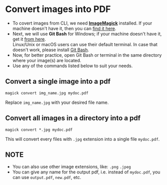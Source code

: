 # Convert images into PDF

- To covert images from CLI, we need **[ImageMagick](http://www.imagemagick.org/)** installed. If your machine doesn't have it, then you can [find it here](http://www.imagemagick.org/script/download.php). 
- Next, we will use **Git Bash** for Windows; if your machine doesn't have it, get it [from here](https://git-scm.com/downloads).   
  Linux/Unix or macOS users can use their default terminal. In case that doesn't work, please install [Git Bash](https://git-scm.com/downloads).
- Now, for better practice, open Git Bash or terminal in the same directory where your image(s) are located.
- Use any of the commands listed below to suit your needs. 


## Convert a single image into a pdf
```
magick convert img_name.jpg mydoc.pdf
```
Replace `img_name.jpg` with your desired file name. 


## Convert all images in a directory into a pdf
```
magick convert *.jpg mydoc.pdf
```
This will convert every files with `.jpg` extension into a single file `mydoc.pdf`.


## NOTE
- You can also use other image extensions, like:
  `.png`
  `.jpeg`
- You can give any name for the output pdf, i.e. instead of `mydoc.pdf`, you can use `output.pdf`, `new.pdf`, etc.

